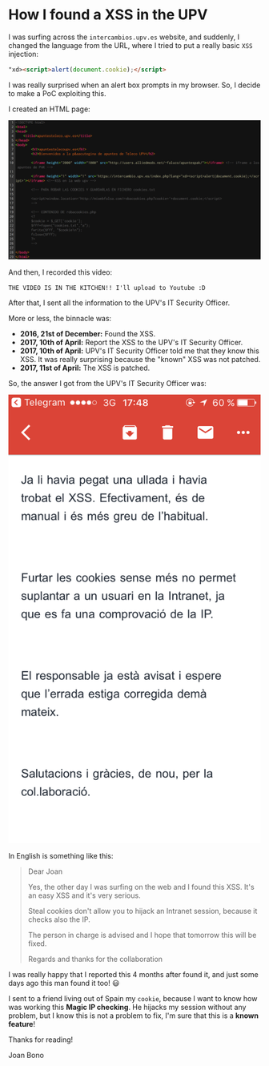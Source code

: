 # How I found a XSS in the UPV

I was surfing across the `intercambios.upv.es` website, and suddenly, I changed the language from the URL, where I tried to put a really basic `XSS` injection:

~~~~html
"xd><script>alert(document.cookie);</script>
~~~~

I was really surprised when an alert box prompts in my browser. So, I decide to make a PoC exploiting this.

I created an HTML page:

![](../images/xss_001.png)

And then, I recorded this video:

~~~~
THE VIDEO IS IN THE KITCHEN!! I'll upload to Youtube :D
~~~~

After that, I sent all the information to the UPV's IT Security Officer.

More or less, the binnacle was:

+ **2016, 21st of December:** Found the XSS.
+ **2017, 10th of April:** Report the XSS to the UPV's IT Security Officer.
+ **2017, 10th of April:** UPV's IT Security Officer told me that they know this XSS. It was really surprising because the "known" XSS was not patched.
+ **2017, 11st of April:** The XSS is patched.

So, the answer I got from the UPV's IT Security Officer was:

![](../images/xss_002.png)

In English is something like this:

>Dear Joan
>
>Yes, the other day I was surfing on the web and I found this XSS. It's an easy XSS and it's very serious.
>
>Steal cookies don't allow you to hijack an Intranet session, because it checks also the IP.
>
>The person in charge is advised and I hope that tomorrow this will be fixed.
>
>Regards and thanks for the collaboration

I was really happy that I reported this 4 months after found it, and just some days ago this man found it too! :smiley:

I sent to a friend living out of Spain my `cookie`, because I want to know how was working this **Magic IP checking**. He hijacks my session without any problem, but I know this is not a problem to fix, I'm sure that this is a **known feature**!

Thanks for reading!

Joan Bono
